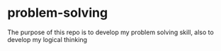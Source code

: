 # problem-solving
The purpose of this repo is to develop my problem solving skill, also to develop my logical thinking
